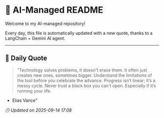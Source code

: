 # 🧠 AI-Managed README

Welcome to my AI-managed repository!

Every day, this file is automatically updated with a new quote, thanks to a LangChain + Gemini AI agent.

---

## 📅 Daily Quote

> "Technology solves problems, it doesn't erase them. It often just creates new ones, sometimes bigger.
Understand the limitations of the tool before you celebrate the advance. Progress isn’t linear; it’s a messy cycle.
Never trust a black box you can't open. Especially if it’s running your life.

- Elias Vance"

*🕒 Updated on 2025-09-14 17:08*